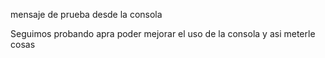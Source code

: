 mensaje de prueba desde la consola

Seguimos probando apra poder mejorar el uso de la consola y asi meterle cosas


